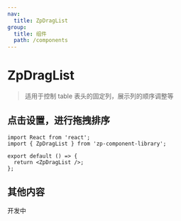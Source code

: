 ```yaml
---
nav:
  title: ZpDragList
group:
  title: 组件
  path: /components
---
```


# ZpDragList

> 适用于控制 table 表头的固定列，展示列的顺序调整等

## 点击设置，进行拖拽排序

```tsx
import React from 'react';
import { ZpDragList } from 'zp-component-library';

export default () => {
  return <ZpDragList />;
};
```

## 其他内容

开发中
